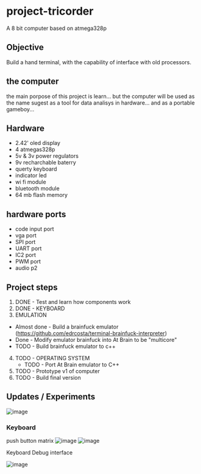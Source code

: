 # project-tricorder

A 8 bit computer based on atmega328p

## Objective 

Build a hand terminal, with the capability of interface with old processors. 

## the computer 

the main porpose of this project is learn... but the computer will be used as the name sugest as a tool for data analisys in hardware... and as a portable gameboy... 

## Hardware 

- 2.42' oled display 
- 4 atmegas328p 
- 5v & 3v power regulators 
- 9v recharchable baterry 
- querty keyboard 
- indicator led 
- wi fi module 
- bluetooth module
- 64 mb flash memory 

## hardware ports 

- code input port 
- vga port 
- SPI port 
- UART port 
- IC2 port 
- PWM port 
- audio p2 

## Project steps 

1. DONE - Test and learn how components work 
2. DONE - KEYBOARD 
3. EMULATION 
  - Almost done - Build a brainfuck emulator  (https://github.com/edrcosta/terminal-brainfuck-interpreter)
  - Done - Modify emulator brainfuck into At Brain to be "multicore" 
  - TODO - Build brainfuck emulator to c++
4. TODO - OPERATING SYSTEM 
   - TODO - Port At Brain emulator to C++  
5. TODO - Prototype v1 of computer
6. TODO - Build final version 

## Updates / Experiments

![image](https://user-images.githubusercontent.com/3594012/118572034-d3e47500-b755-11eb-8b06-7ed4595c64fc.png)


### Keyboard 

push button matrix 
![image](https://user-images.githubusercontent.com/3594012/118571406-553b0800-b754-11eb-9af5-ffc90810b4da.png)
![image](https://user-images.githubusercontent.com/3594012/118571421-5cfaac80-b754-11eb-88ae-4f1f8d5be271.png)

Keyboard Debug interface 

![image](https://user-images.githubusercontent.com/3594012/118571481-89162d80-b754-11eb-8d5a-9121adab3d9a.png)
